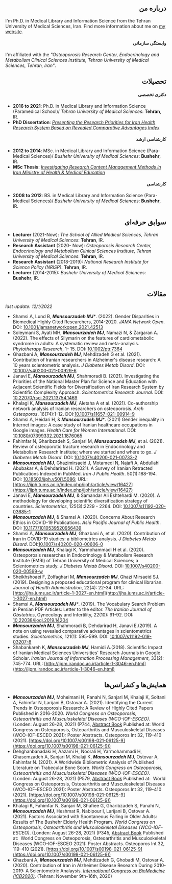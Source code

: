 <div dir="rtl" lang="fa">
  
## درباره من
</div>

I'm Ph.D. in Medical Library and Information Science from the Tehran University of Medical Sciences, Iran. Find more information about me on [my website](http://www.mansourzadeh.ir).

<div dir="rtl" lang="fa">
  
#### وابستگی سازمانی
</div>

I'm affiliated with the *"Osteoporosis Research Center, Endocrinology and Metabolism Clinical Sciences Institute, Tehran University of Medical Sciences, Tehran, Iran"*.

<div dir="rtl" lang="fa">
  
## تحصیلات
  
#### دکتری تخصصی
</div>

- **2016 to 2021**: Ph.D. in Medical Library and Information Science (Paramedical School)/ *Tehran University of Medical Sciences*: **Tehran**, IR.
- **PhD Dissertation**: [*Presenting the Research Priorities for Iran Health Research System Based on Revealed Comparative Advantages Index*](https://www.researchgate.net/publication/349915543_Presenting_the_Research_Priorities_for_Iran_Health_Research_System_Based_on_Revealed_Comparative_Advantages_Index)
<div dir="rtl" lang="fa">

#### کارشناسی ارشد
</div>

- **2012 to 2014**: MSc. in Medical Library and Information Science (Para-Medical Sciences)/ *Bushehr University of Medical Sciences*: **Bushehr**, IR.
- **MSc Thesis**: [*Investigating Research Content Management Methods in Iran Ministry of Health & Medical Education*](https://www.researchgate.net/publication/317630397_Investigating_Research_Content_Management_Methods_in_Iran_Ministry_of_Health_Medical_Education)
<div dir="rtl" lang="fa">

#### کارشناسی
</div>

- **2008 to 2012**: BS. in Medical Library and Information Science (Para-Medical Sciences)/ *Bushehr University of Medical Sciences*: **Bushehr**, IR.
<div dir="rtl" lang="fa">
  
## سوابق حرفه‌ای
</div>

- **Lecturer** (2021-Now): *The School of Allied Medical Sciences, Tehran University of Medical Sciences*: **Tehran**, IR.
- **Research Assistant** (2020- Now): *Osteoporosis Research Center, Endocrinology and Metabolism Clinical Sciences Institute, Tehran University of Medical Sciences*: **Tehran**, IR.
- **Research Assistant** (2018-2019): *National Research Institute for Science Policy (NRISP)*: **Tehran**, IR.
- **Lecturer** (2014-2015): *Bushehr University of Medical Sciences*: **Bushehr**, IR.
<div dir="rtl" lang="fa">

## مقالات
</div>

*last update: 12/1/2022*
- Shamsi A, Lund B, _**Mansourzadeh MJ***_. (2022). Gender Disparities in Biomedical Highly Cited Researchers, 2014-2020. *JAMA Network Open*. DOI: [10.1001/jamanetworkopen.2021.42513](https://doi.org/10.1001/jamanetworkopen.2021.42513)
- Soleymani S, Ayati MH, _**Mansourzadeh MJ**_, Namazi N, & Zargaran A. (2022). The effects of Silymarin on the features of cardiometabolic syndrome in adults: A systematic review and meta-analysis. *Phytotherapy Research*, 1– 15. DOI: [10.1002/ptr.7364](https://doi.org/10.1002/ptr.7364)
- Ghazbani A, _**Mansourzadeh MJ**_, Mehdizadeh G et al. (2021). Contribution of Iranian researchers in Alzheimer's disease research: A 10 years scientometric analysis. *J Diabetes Metab Disord*. DOI: [10.1007/s40200-021-00929-6](https://doi.org/10.1007/s40200-021-00929-6)
- Janavi E, _**Mansourzadeh MJ**_, Shahmoradi B. (2021). Investigating the Priorities of the National Master Plan for Science and Education with Adjacent Scientific Fields for Diversification of Iran Research System by Scientific Complexity Approach. *Scientometrics Research Journal*. DOI: [10.22070/rsci.2021.13754.1469](http://rsci.shahed.ac.ir/article_3281.html?lang=en)
- Khalagi K, _**Mansourzadeh MJ**_, Aletaha A et al. (2021). Co-authorship network analysis of Iranian researchers on osteoporosis. *Arch Osteoporos*. 16(74):1-12. DOI:[10.1007/s11657-021-00914-9](https://doi.org/10.1007/s11657-021-00914-9)
- Shamsi A, Heidari H, & _**Mansourzadeh MJ***_. (2021) Gender inequality in Internet images: A case study of Iranian healthcare occupations in Google images. *Health Care for Women International*.  DOI: [10.1080/07399332.2021.1876065](https://doi.org/10.1080/07399332.2021.1876065)
- Fahimfar N, Gharibzadeh S, Sanjari M, _**Mansourzadeh MJ**_, et al. (2021). Review of osteoporotic fracture research in Endocrinology and Metabolism Research Institute; where we started and where to go. *J Diabetes Metab Disord*. DOI: [10.1007/s40200-021-00733-2](https://doi.org/10.1007/s40200-021-00733-2)
- _**Mansourzadeh MJ**_, Ghazimirsaeid J, Motamedi N, Najafi A, Abdullahi Abubakar A, & Dehdarirad H. (2021). A Survey of Iranian Retracted Publications Indexed in PubMed. *Iran J Public Health*. 50(1):188-194. DOI: [10.18502/ijph.v50i1.5086](http://dx.doi.org/10.18502/ijph.v50i1.5086); URL: [https://ijph.tums.ac.ir/index.php/ijph/article/view/16427](https://ijph.tums.ac.ir/index.php/ijph/article/view/16427)
- Janavi E, _**Mansourzadeh MJ**_, & Samandar Ali Eshtehardi M. (2020). A methodology for developing scientific diversification strategy of countries. *Scientometrics*, 125(3):2229 - 2264. DOI: [10.1007/s11192-020-03685-1](https://doi.org/10.1007/s11192-020-03685-1)
- _**Mansourzadeh MJ**_, & Shamsi A. (2020). Concerns About Research Ethics in COVID-19 Publications. *Asia Pacific Journal of Public Health*. DOI: [10.1177/1010539520956439](https://doi.org/10.1177/1010539520956439)
- Shamsi A, _**Mansourzadeh MJ**_, Ghazbani A, et al.  (2020). Contribution of Iran in COVID-19 studies: a bibliometrics analysis. *J Diabetes Metab Disord*. DOI:[10.1007/s40200-020-00606-0](https://doi.org/10.1007/s40200-020-00606-0)
- _**Mansourzadeh MJ**_, Khalagi K, Yarmohammadi H et al. (2020). Osteoporosis researches in Endocrinology & Metabolism Research Institute (EMRI) of Tehran University of Medical Sciences; a Scientometrics study. *J Diabetes Metab Disord*. DOI: [10.1007/s40200-020-00599-w](https://doi.org/10.1007/s40200-020-00599-w)
- Sheikhshoaei F, Zolfaghari M, _**Mansourzadeh MJ**_, Ghazi Mirsaeid SJ. (2019). Designing a proposed educational program for clinical librarian. *Journal of Health Administration*, 22(4): 22-34. URL: [http://jha.iums.ac.ir/article-1-3027-en.html](http://jha.iums.ac.ir/article-1-3027-en.html)
- Shamsi A, _**Mansourzadeh MJ***_. (2019). The Vocabulary Search Problem in Persian PDF Articles: Letter to the editor. *The Iranian Journal of Obstetrics*, Gynecology and Infertility, 22(10): 91-92. DOI: [10.22038/ijogi.2019.14204](https://dx.doi.org/10.22038/ijogi.2019.14204)
- _**Mansourzadeh MJ**_, Shahmoradi B, Dehdarirad H, Janavi E.(2019). A note on using revealed comparative advantages in scientometrics studies. *Scientometrics*, 121(1): 595-599. DOI: [10.1007/s11192-019-03207-8](https://doi.org/10.1007/s11192-019-03207-8)
- Shabankareh K, _**Mansourzadeh MJ**_, Hamidi A.(2018). Scientific Impact of Iranian Medical Sciences Universities' Research Journals in Google Scholar. *Iranian Journal of Information Processing Management*, 33(2): 745-774. URL: [http://jipm.irandoc.ac.ir/article-1-3046-en.html](http://jipm.irandoc.ac.ir/article-1-3046-en.html)

<div dir="rtl" lang="fa">
  
## همایش‌ها و کنفرانس‌ها
</div>

- _**Mansourzadeh MJ**_, Moheimani H, Panahi N, Sanjari M, Khalaji K, Soltani A, Fahimfar N, Larijani B, Ostovar A. (2021). Identifying the Current Trends in Osteoporosis Research: A Review of Highly Cited Papers Published in 2016-2020. *World Congress on Osteoporosis, Osteoarthritis and Musculoskeletal Diseases (WCO-IOF-ESCEO)*. (Londen: August 26-28, 2021) (P744, [Abstract Book](https://www.wco-iof-esceo.org/sites/wco_22/pdf/WCO21-AbstractBook.pdf) Published at:  World Congress on Osteoporosis, Osteoarthritis and Musculoskeletal Diseases (WCO-IOF-ESCEO 2021): Poster Abstracts. Osteoporos Int 32, 119–410 (2021). [https://doi.org/10.1007/s00198-021-06125-9](https://doi.org/10.1007/s00198-021-06125-9))
- Dehghanbanadaki H, Aazami H, Noorali H, Yarmohammadi H, Ghasemzadeh A, Sanjari M, Khalaji K, _**Mansourzadeh MJ**_,  Ostovar A, Fahimfar N. (2021). A Worldwide Bibliometric Analysis of Published Literature on Trabecular Bone Score. *World Congress on Osteoporosis, Osteoarthritis and Musculoskeletal Diseases (WCO-IOF-ESCEO)*. (Londen: August 26-28, 2021) (P579, [Abstract Book](https://www.wco-iof-esceo.org/sites/wco_22/pdf/WCO21-AbstractBook.pdf) Published at:  World Congress on Osteoporosis, Osteoarthritis and Musculoskeletal Diseases (WCO-IOF-ESCEO 2021): Poster Abstracts. Osteoporos Int 32, 119–410 (2021). [https://doi.org/10.1007/s00198-021-06125-9](https://doi.org/10.1007/s00198-021-06125-9))
- Khalagi K, Fahimfar N, Sanjari M, Shafiee G, Gharibzadeh S, Panahi N, _**Mansourzadeh MJ**_, Heshmat R, Nabipour I, Larijani B, Ostovar A. (2021). Factors Associated with Spontaneous Falling in Older Adults: Results of The Bushehr Elderly Health Program. *World Congress on Osteoporosis, Osteoarthritis and Musculoskeletal Diseases (WCO-IOF-ESCEO)*. (Londen: August 26-28, 2021) (P345, [Abstract Book](https://www.wco-iof-esceo.org/sites/wco_22/pdf/WCO21-AbstractBook.pdf) Published at:  World Congress on Osteoporosis, Osteoarthritis and Musculoskeletal Diseases (WCO-IOF-ESCEO 2021): Poster Abstracts. Osteoporos Int 32, 119–410 (2021). [https://doi.org/10.1007/s00198-021-06125-9](https://doi.org/10.1007/s00198-021-06125-9))
- Ghazbani A, _**Mansourzadeh MJ**_, Mehdizadeh G, Ghobadi M, Ostovar A. (2020). Contribution of Iran in Alzheimer Disease Research During 2010-2019: A Scientometric Analaysis. [*International Congress on BioMedicine (ICB2020)*](https://www.icbcongress.com/2020/articles-accepted?lang=en). (Tehran: November 9th-16th, 2020)
